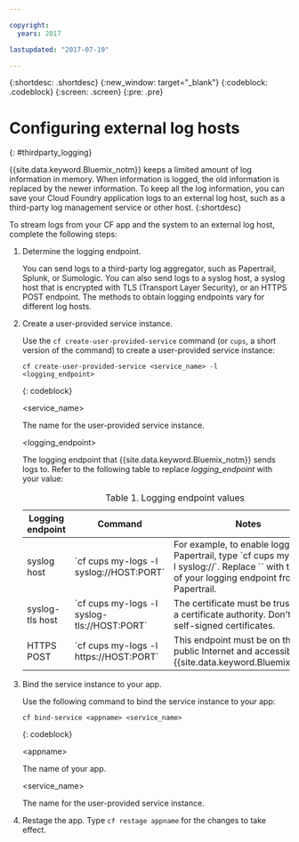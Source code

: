 ```yaml
---

copyright:
  years: 2017

lastupdated: "2017-07-19"

---
```



{:shortdesc: .shortdesc}
{:new_window: target="_blank"}
{:codeblock: .codeblock}
{:screen: .screen}
{:pre: .pre}


# Configuring external log hosts
{: #thirdparty_logging}

{{site.data.keyword.Bluemix_notm}} keeps a limited amount of log information in memory. When information is logged, the old information is replaced by the newer information. To keep all the log information, you can save your Cloud Foundry application logs to an external log host, such as a third-party log management service or other host.
{:shortdesc}

To stream logs from your CF app and the system to an external log host, complete the following steps:

  1. Determine the logging endpoint.

	 You can send logs to a third-party log aggregator, such as Papertrail, Splunk, or Sumologic. You can also send logs to a syslog host, a syslog host that is encrypted with TLS (Transport Layer Security), or an HTTPS POST endpoint. The methods to obtain logging endpoints vary for different log hosts.

  2. Create a user-provided service instance.

	 Use the `cf create-user-provided-service` command (or `cups`, a short version of the command) to create a user-provided service instance:
	 
	 ```
	 cf create-user-provided-service <service_name> -l <logging_endpoint>
	 ```
	 {: codeblock}
	 
	 &lt;service_name&gt;

	 The name for the user-provided service instance.

	 &lt;logging_endpoint&gt;

	 The logging endpoint that {{site.data.keyword.Bluemix_notm}} sends logs to. Refer to the following table to replace *logging_endpoint* with your value:

	 <table>
	 <caption>Table 1. Logging endpoint values</caption>
     <thead>
     <tr>
     <th>Logging endpoint</th>
     <th>Command</th>
	 <th>Notes</th>
     </tr>
     </thead>
     <tbody>
     <tr>
     <td>syslog host</td>
     <td>`cf cups my-logs -l syslog://HOST:PORT`</td>
	 <td>For example, to enable logging to Papertrail, type `cf cups my-logs -l syslog://<papertrail-url>`. Replace `<papertrail-url>` with the URL of your logging endpoint from Papertrail.</td>
     </tr>
	 <tr>
     <td>syslog-tls host</td>
     <td>`cf cups my-logs -l syslog-tls://HOST:PORT`</td>
	 <td>The certificate must be trusted by a certificate authority. Don't use self-signed certificates.</td>
     </tr>
	 <tr>
     <td>HTTPS POST</td>
     <td>`cf cups my-logs -l https://HOST:PORT`</td>
	 <td>This endpoint must be on the public Internet and accessible by {{site.data.keyword.Bluemix_notm}}</td>
     </tr>
     </tbody>
     </table>
  3. Bind the service instance to your app.

	 Use the following command to bind the service instance to your app:

	 ```
	 cf bind-service <appname> <service_name>
	 ```
	 {: codeblock}
	 
	 &lt;appname&gt;

	 The name of your app.

	 &lt;service_name&gt;

	 The name for the user-provided service instance.

  4. Restage the app.
     Type `cf restage appname` for the changes to take effect.


